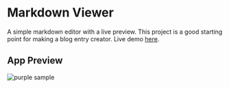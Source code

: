 # Markdown Viewer

A simple markdown editor with a live preview. This project is a good starting point for making a blog entry creator. Live demo [here](https://markdown-viewer.vercel.app/).

## App Preview

![purple sample](https://user-images.githubusercontent.com/49343842/164966381-b5b3b4bc-154d-4cad-a5d3-f51633359057.PNG)
